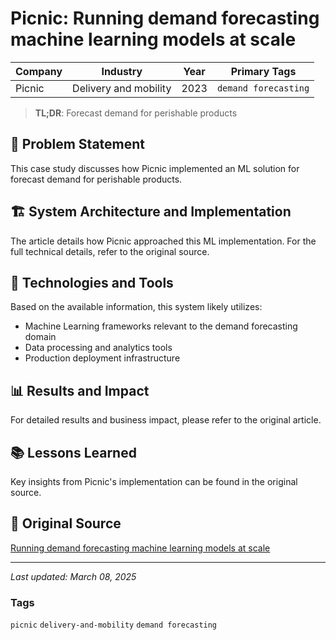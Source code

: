 # Picnic: Running demand forecasting machine learning models at scale

| Company | Industry | Year | Primary Tags | 
|---------|----------|------|--------------|
| Picnic | Delivery and mobility | 2023 | `demand forecasting` |

> **TL;DR**: Forecast demand for perishable products

## 📝 Problem Statement

This case study discusses how Picnic implemented an ML solution for forecast demand for perishable products.

## 🏗️ System Architecture and Implementation

The article details how Picnic approached this ML implementation. For the full technical details, refer to the original source.

## 🔧 Technologies and Tools

Based on the available information, this system likely utilizes:

- Machine Learning frameworks relevant to the demand forecasting domain
- Data processing and analytics tools
- Production deployment infrastructure

## 📊 Results and Impact

For detailed results and business impact, please refer to the original article.

## 📚 Lessons Learned

Key insights from Picnic's implementation can be found in the original source.

## 🔗 Original Source

[Running demand forecasting machine learning models at scale](https://blog.picnic.nl/running-demand-forecasting-machine-learning-models-at-scale-bd058c9d4aa7)

---

*Last updated: March 08, 2025*

### Tags

`picnic` `delivery-and-mobility` `demand forecasting`

